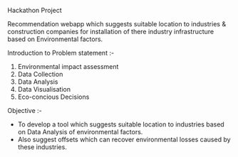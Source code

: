 Hackathon Project

Recommendation webapp which suggests suitable location to industries & construction companies for installation of  there industry  infrastructure based on  Environmental factors.

Introduction to Problem statement :- 
1) Environmental impact assessment
2) Data Collection 
3) Data Analysis
4) Data Visualisation
5) Eco-concious Decisions

Objective :-
* To develop a tool which suggests suitable location to industries based on Data Analysis of environmental factors.
* Also suggest offsets which can recover environmental losses caused by  these industries.
  
